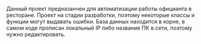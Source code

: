 Данный проект предназанчен для автоматизации работы официанта в ресторане.
Проект на стадии разработки, поэтому некоторые классы и функции могут выдавать ошибки.
База данных находится в корне, в самом коде прописан локальный IP либо название ПК в сети, поэтому нужно редактировать.
